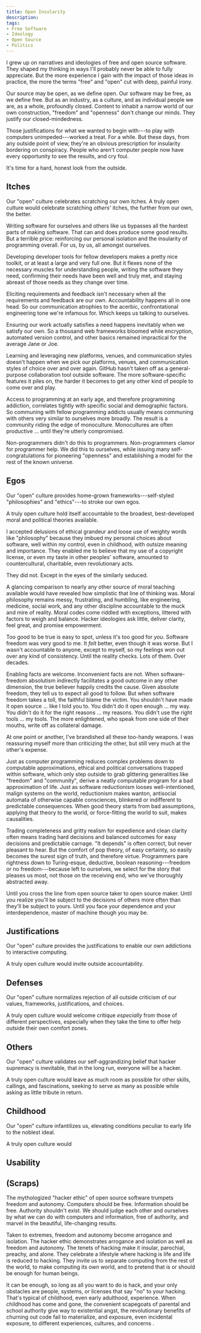 ```yaml
---
title: Open Insularity
description:
tags:
- Free Software
- Ideology
- Open Source
- Politics
---
```


I grew up on narratives and ideologies of free and open source software.  They shaped my thinking in ways I'll probably never be able to fully appreciate.  But the more experience I gain with the impact of those ideas in practice, the more the terms "free" and "open" cut with deep, painful irony.

Our source may be open, as we define open.  Our software may be free, as we define free.  But as an industry, as a culture, and as individual people we are, as a whole, profoundly closed.  Content to inhabit a narrow world of our own construction, "freedom" and "openness" don't change our minds.  They justify our closed-mindedness.

Those justifications for what we wanted to begin with---to play with computers unimpeded---worked a treat.  For a while.  But these days, from any outside point of view, they're an obvious prescription for insularity bordering on conspiracy. People who aren't computer people now have every opportunity to see the results, and cry foul.

It's time for a hard, honest look from the outside.

## Itches

Our "open" culture celebrates scratching our own itches.  A truly open culture would celebrate scratching _others'_ itches, the further from our own, the better.

Writing software for ourselves and others like us bypasses all the hardest parts of making software.  That can and does produce some good results.  But a terrible price: reinforcing our personal isolation and the insularity of programming overall.  For us, by us, all amongst ourselves.

Developing developer tools for fellow developers makes a pretty nice toolkit, or at least a large and very full one.  But it flexes none of the necessary muscles for understanding people, writing the software they need, confirming their needs have been well and truly met, and staying abreast of those needs as they change over time.

Eliciting requirements and feedback isn't necessary when all the requirements and feedback are our own.  Accountability happens all in one head.  So our communication atrophies to the acerbic, confrontational engineering tone we're infamous for.  Which keeps us talking to ourselves.

Ensuring our work actually satisfies a need happens inevitably when we satisfy our own.  So a thousand web frameworks bloomed while encryption, automated version control, and other basics remained impractical for the average Jane or Joe.

Learning and leveraging new platforms, venues, and communication styles doesn't happen when we pick our platforms, venues, and communication styles of choice over and over again.  GitHub hasn't taken off as a general-purpose collaboration tool outside software.  The more software-specific features it piles on, the harder it becomes to get any other kind of people to come over and play.

Access to programming at an early age, and therefore programming addiction, correlates tightly with specific social and demographic factors.  So communing with fellow programming addicts usually means communing with others very similar to ourselves more broadly.  The result is a community riding the edge of monoculture.  Monocultures are often productive ... until they're utterly compromised.

Non-programmers didn't do this to programmers.  Non-programmers clamor for programmer help.  We did this to ourselves, while issuing many self-congratulations for pioneering "openness" and establishing a model for the rest of the known universe.

## Egos

Our "open" culture provides home-grown frameworks---self-styled "philosophies" and "ethics"---to stroke our own egos.

A truly open culture hold itself accountable to the broadest, best-developed moral and political theories available.

I accepted delusions of ethical grandeur and loose use of weighty words like "philosophy" because they imbued my personal choices about software, well within my control, even in childhood, with outsize meaning and importance.  They enabled me to believe that my use of a copyright license, or even my taste in other peoples' software, amounted to countercultural, charitable, even revolutionary acts.

They did not.  Except in the eyes of the similarly seduced.

A glancing comparison to nearly any other source of moral teaching available would have revealed how simplistic that line of thinking was.  Moral philosophy remains messy, frustrating, and humbling, like engineering, medicine, social work, and any other discipline accountable to the muck and mire of reality.  Moral codes come riddled with exceptions, littered with factors to weigh and balance.  Hacker ideologies ask little, deliver clarity, feel great, and promise empowerment.

Too good to be true is easy to spot, unless it's too good for _you_.  Software freedom was very good to me.  It _felt_ better, even though it was worse.  But I wasn't accountable to anyone, except to myself, so my feelings won out over any kind of consistency.  Until the reality checks.  Lots of them.  Over decades.

Enabling facts are welcome.  Inconvenient facts are not.  When software-freedom absolutism indirectly facilitates a good outcome in any other dimension, the true believer happily credits the cause.  Given absolute freedom, they tell us to expect all good to follow.  But when software freedom takes a toll, the faithful blame the victim.  You shouldn't have made it open source ... like I told you to.  You didn't do it open enough ... my way.  You didn't do it for the right reasons ... my reasons.  You didn't use the right tools ... my tools.  The more enlightened, who speak from one side of their mouths, write off as collateral damage.

At one point or another, I've brandished all these too-handy weapons.  I was reassuring myself more than criticizing the other, but still very much at the other's expense.

Just as computer programming reduces complex problems down to computable approximations, ethical and political conversations trapped within software, which only step outside to grab glittering generalities like "freedom" and "community", derive a neatly computable program for a bad approximation of life.  Just as software reductionism looses well-intentioned, malign systems on the world, reductionism makes wanton, antisocial automata of otherwise capable consciences, blinkered or indifferent to predictable consequences.  When good theory starts from bad assumptions, applying that theory to the world, or force-fitting the world to suit, makes causalities.

Trading completeness and gritty realism for expedience and clean clarity often means trading hard decisions and balanced outcomes for easy decisions and predictable carnage.  "It depends" is often correct, but never pleasant to hear.  But the comfort of pop theory, of easy certainty, so easily becomes the surest sign of truth, and therefore virtue.  Programmers pare rightness down to Turing-esque, deductive, boolean reasoning---freedom or no freedom---because left to ourselves, we select for the story that pleases us most, not those on the receiving end, who we've thoroughly abstracted away.

Until you cross the line from open source taker to open source maker.  Until you realize you'll be subject to the decisions of others more often than they'll be subject to yours.  Until you face your dependence and your interdependence, master of machine though you may be.

## Justifications

Our "open" culture provides the justifications to enable our own addictions to interactive computing.

A truly open culture would invite outside accountability.

## Defenses

Our "open" culture normalizes rejection of all outside criticism of our values, frameworks, justifications, and choices.

A truly open culture would welcome critique _especially_ from those of different perspectives, especially when they take the time to offer help outside their own comfort zones.

## Others

Our "open" culture validates our self-aggrandizing belief that hacker supremacy is inevitable, that in the long run, everyone will be a hacker.

A truly open culture would leave as much room as possible for other skills, callings, and fascinations, seeking to serve as many as possible while asking as little tribute in return.

## Childhood

Our "open" culture infantilizes us, elevating conditions peculiar to early life to the noblest ideal.

A truly open culture would 

## Usability

<!-- start from what we want, but make concession to smoothing it over for others -->

<!-- In an ideal world, as few people have to be programmers as possible. -->

## (Scraps)

The mythologized "hacker ethic" of open source software trumpets freedom and autonomy.  Computers should be free.  Information should be free.  Authority shouldn't exist.  We should judge each other and ourselves by what we can do with computers and information, free of authority, and marvel in the beautiful, life-changing results.

Taken to extremes, freedom and autonomy become arrogance and isolation.  The hacker ethic demonstrates arrogance and isolation as well as freedom and autonomy. The tenets of hacking make it insular, parochial, preachy, and alone.  They celebrate a lifestyle where hacking is life and life is reduced to hacking.  They invite us to separate computing from the rest of the world, to make computing its own world, and to pretend that is or should be enough for human beings.

It can be enough, so long as all you want to do is hack, and your only obstacles are people, systems, or licenses that say "no" to your hacking.  That's typical of childhood, even early adulthood, experience.  When childhood has come and gone, the convenient scapegoats of parental and school authority give way to existential angst, the revolutionary benefits of churning out code fail to materialize, and exposure, even incidental exposure, to different experiences, cultures, and concerns .